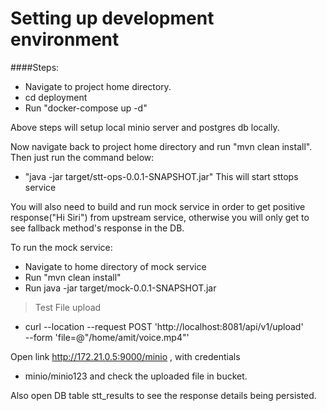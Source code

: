 # Setting up development environment

####Steps:
- Navigate to project home directory.
- cd deployment
- Run "docker-compose up -d"

Above steps will setup local minio server and postgres db locally. 

Now navigate back to project home directory and run "mvn clean install". Then just run the command below:
- "java -jar target/stt-ops-0.0.1-SNAPSHOT.jar" 
This will start sttops service

You will also need to build and run mock service in order to get positive response("Hi Siri") from upstream service, otherwise
you will only get to see fallback method's response in the DB.

To run the mock service:
- Navigate to home directory of mock service
- Run "mvn clean install"
- Run java -jar target/mock-0.0.1-SNAPSHOT.jar  
  


>Test File upload
 - curl --location --request POST 'http://localhost:8081/api/v1/upload' \
--form 'file=@"/home/amit/voice.mp4"'

Open link http://172.21.0.5:9000/minio , with credentials
- minio/minio123
and check the uploaded file in bucket.

Also open DB table stt_results to see the response details being persisted.